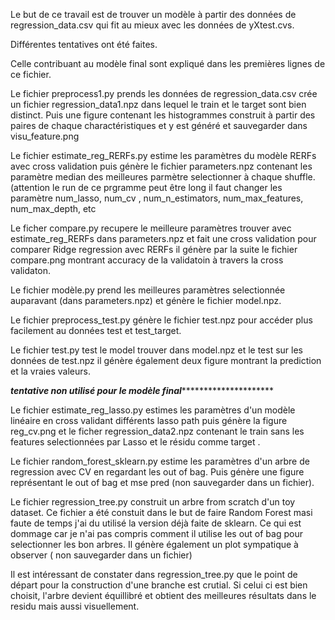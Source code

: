 Le but de ce travail est de trouver un modèle à partir des données de regression_data.csv qui fit au mieux avec les données de yXtest.cvs.

Différentes tentatives ont été faites. 

Celle contribuant au modèle final sont expliqué dans les premières lignes de ce fichier. 

Le fichier preprocess1.py prends les données de regression_data.csv crée un fichier regression_data1.npz dans lequel le train et le target sont bien distinct.
Puis une figure contenant les histogrammes construit à partir des paires de chaque charactéristiques et y est généré et sauvegarder dans visu_feature.png

Le fichier estimate_reg_RERFs.py estime les paramètres du modèle RERFs avec cross validation puis génère le fichier parameters.npz contenant les paramètre median des meilleures parmètre selectionner à chaque shuffle. (attention le run de ce prgramme peut être long il faut changer les paramètre num_lasso, num_cv , num_n_estimators, num_max_features, num_max_depth, etc 

Le ficher compare.py recupere le meilleure paramètres trouver avec estimate_reg_RERFs dans parameters.npz et fait une cross validation pour comparer Ridge regression avec RERFs il génère par la suite le fichier compare.png montrant accuracy de la validatoin à travers la cross validaton.

Le fichier modèle.py prend les meilleures paramètres selectionnée auparavant (dans parameters.npz) et génère le fichier model.npz.
 
Le fichier preprocess_test.py génère le fichier test.npz pour accéder plus facilement au données test et test_target.

Le fichier test.py test le model trouver dans model.npz et le test sur les données de test.npz il génère également deux figure montrant la prediction et la vraies valeurs. 



*****************************tentative non utilisé pour le modèle final**************************************************

Le fichier estimate_reg_lasso.py estimes les paramètres d'un modèle linéaire en cross validant différents lasso path puis génère la figure reg_cv.png et le ficher regression_data2.npz contenant le train sans les features selectionnées par Lasso et le résidu comme target  .

Le fichier random_forest_sklearn.py estime les paramètres d'un arbre de regression avec CV en regardant les out of bag. Puis génère une figure représentant le out of bag et mse pred (non sauvegarder dans un fichier).

Le fichier regression_tree.py construit un arbre from scratch d'un toy dataset. Ce fichier a été constuit dans le but de faire Random Forest masi faute de temps j'ai du utilisé la version déjà faite de sklearn. Ce qui est dommage car je n'ai pas compris comment il utilise les out of bag pour selectionner les bon arbres. Il génère également un plot sympatique à observer ( non sauvegarder dans un fichier)

Il est intéressant de constater dans regression_tree.py que le point de départ pour la construction d'une branche est crutial. Si celui ci est bien choisit, l'arbre devient équillibré et obtient des meilleures résultats dans le residu mais aussi visuellement.
